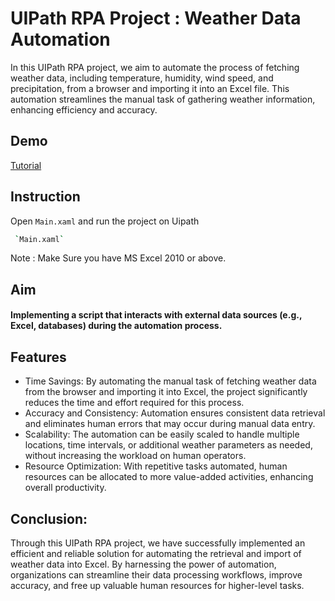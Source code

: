 
# UIPath RPA Project : Weather Data Automation

In this UIPath RPA project, we aim to automate the process of fetching weather data, including temperature, humidity, wind speed, and precipitation, from a browser and importing it into an Excel file. This automation streamlines the manual task of gathering weather information, enhancing efficiency and accuracy.




## Demo

[Tutorial](#)


## Instruction

Open `Main.xaml` and run the project on Uipath

```bash
 `Main.xaml`
```

Note : Make Sure you have MS Excel 2010 or above. 
    
## Aim

#### Implementing a script that interacts with external data sources (e.g., Excel, databases) during the automation process.



## Features

- Time Savings: By automating the manual task of fetching weather data from the browser and importing it into Excel, the project significantly reduces the time and effort required for this process.
- Accuracy and Consistency: Automation ensures consistent data retrieval and eliminates human errors that may occur during manual data entry.
- Scalability: The automation can be easily scaled to handle multiple locations, time intervals, or additional weather parameters as needed, without increasing the workload on human operators.
- Resource Optimization: With repetitive tasks automated, human resources can be allocated to more value-added activities, enhancing overall productivity.


## Conclusion:
Through this UIPath RPA project, we have successfully implemented an efficient and reliable solution for automating the retrieval and import of weather data into Excel. By harnessing the power of automation, organizations can streamline their data processing workflows, improve accuracy, and free up valuable human resources for higher-level tasks.